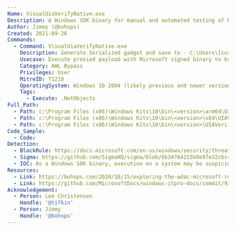 ```yaml
---
Name: VisualUiaVerifyNative.exe
Description: A Windows SDK binary for manual and automated testing of Microsoft UI Automation implementation and controls.
Author: Jimmy (@bohops)
Created: 2021-09-26
Commands:
  - Command: VisualUiaVerifyNative.exe
    Description: Generate Serialized gadget and save to - C:\Users\[current user]\AppData\Roaminguiverify.config before executing.
    Usecase: Execute proxied payload with Microsoft signed binary to bypass WDAC policies
    Category: AWL Bypass
    Privileges: User
    MitreID: T1218
    OperatingSystem: Windows 10 2004 (likely previous and newer versions as well)
    Tags:
      - Execute: .NetObjects
Full_Path:
  - Path: c:\Program Files (x86)\Windows Kits\10\bin\<version>\arm64\UIAVerify\VisualUiaVerifyNative.exe
  - Path: c:\Program Files (x86)\Windows Kits\10\bin\<version>\x64\UIAVerify\VisualUiaVerifyNative.exe
  - Path: c:\Program Files (x86)\Windows Kits\10\bin\<version>\UIAVerify\VisualUiaVerifyNative.exe
Code_Sample:
  - Code:
Detection:
  - BlockRule: https://docs.microsoft.com/en-us/windows/security/threat-protection/windows-defender-application-control/microsoft-recommended-block-rules
  - Sigma: https://github.com/SigmaHQ/sigma/blob/6b34764215b0e97e32cbc4c6325fc933d2695c3a/rules/windows/process_creation/proc_creation_win_lolbin_visualuiaverifynative.yml
  - IOC: As a Windows SDK binary, execution on a system may be suspicious
Resources:
  - Link: https://bohops.com/2020/10/15/exploring-the-wdac-microsoft-recommended-block-rules-visualuiaverifynative/
  - Link: https://github.com/MicrosoftDocs/windows-itpro-docs/commit/937db704b9148e9cee7c7010cad4d00ce9c4fdad
Acknowledgement:
  - Person: Lee Christensen
    Handle: '@tifkin'
  - Person: Jimmy
    Handle: '@bohops'
---
```

